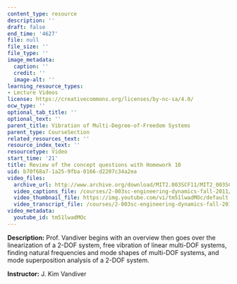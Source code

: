 ```yaml
---
content_type: resource
description: ''
draft: false
end_time: '4627'
file: null
file_size: ''
file_type: ''
image_metadata:
  caption: ''
  credit: ''
  image-alt: ''
learning_resource_types:
- Lecture Videos
license: https://creativecommons.org/licenses/by-nc-sa/4.0/
ocw_type: ''
optional_tab_title: ''
optional_text: ''
parent_title: Vibration of Multi-Degree-of-Freedom Systems
parent_type: CourseSection
related_resources_text: ''
resource_index_text: ''
resourcetype: Video
start_time: '21'
title: Review of the concept questions with Homework 10
uid: b70f68a7-1a25-9fba-0166-d2207c34a2ea
video_files:
  archive_url: http://www.archive.org/download/MIT2.003SCF11/MIT2_003SCF11_lec23_300k.mp4
  video_captions_file: /courses/2-003sc-engineering-dynamics-fall-2011/b4205886eade56dbb42fd0fcdc1df3cd_tm51lwadMOc.vtt
  video_thumbnail_file: https://img.youtube.com/vi/tm51lwadMOc/default.jpg
  video_transcript_file: /courses/2-003sc-engineering-dynamics-fall-2011/97b15de0b9274951a2637a2d49c23bc9_tm51lwadMOc.pdf
video_metadata:
  youtube_id: tm51lwadMOc
---
```

**Description:** Prof. Vandiver begins with an overview then goes over the linearization of a 2-DOF system, free vibration of linear multi-DOF systems, finding natural frequencies and mode shapes of multi-DOF systems, and mode superposition analysis of a 2-DOF system.

**Instructor:** J. Kim Vandiver
